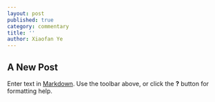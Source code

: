 ```yaml
---
layout: post
published: true
category: commentary
title: ''
author: Xiaofan Ye
---
```

## A New Post

Enter text in [Markdown](http://daringfireball.net/projects/markdown/). Use the toolbar above, or click the **?** button for formatting help.

